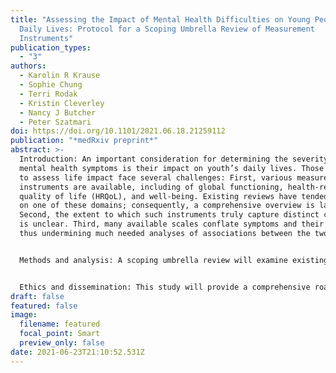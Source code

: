 ```yaml
---
title: "Assessing the Impact of Mental Health Difficulties on Young People's
  Daily Lives: Protocol for a Scoping Umbrella Review of Measurement
  Instruments"
publication_types:
  - "3"
authors:
  - Karolin R Krause
  - Sophie Chung
  - Terri Rodak
  - Kristin Cleverley
  - Nancy J Butcher
  - Peter Szatmari
doi: https://doi.org/10.1101/2021.06.18.21259112
publication: "*medRxiv preprint*"
abstract: >-
  Introduction: An important consideration for determining the severity of
  mental health symptoms is their impact on youth’s daily lives. Those wishing
  to assess life impact face several challenges: First, various measurement
  instruments are available, including of global functioning, health-related
  quality of life (HRQoL), and well-being. Existing reviews have tended to focus
  on one of these domains; consequently, a comprehensive overview is lacking.
  Second, the extent to which such instruments truly capture distinct concepts
  is unclear. Third, many available scales conflate symptoms and their impact,
  thus undermining much needed analyses of associations between the two.


  Methods and analysis: A scoping umbrella review will examine existing reviews of life impact measures for use with 6-24-year-olds in the context of mental health and well-being research. We will systematically search five bibliographic databases (MEDLINE, Embase, APA PsycINFO, CINAHL, Web of Science), and conduct systematic record screening, data extraction and charting based on methodological guidance by the Joanna Briggs Institute (JBI). Data synthesis will involve the tabulation of scale characteristics, feasibility, and measurement properties, and the use of summary statistics to synthesize how these instruments operationalize life impact.


  Ethics and dissemination: This study will provide a comprehensive road map for researchers and clinicians seeking to assess life impact in youth mental health, providing guidance in navigating available measurement options. We will seek to publish the findings in a leading peer-reviewed journal in the field. Formal research ethics approval will not be required.
draft: false
featured: false
image:
  filename: featured
  focal_point: Smart
  preview_only: false
date: 2021-06-23T21:10:52.531Z
---
```

